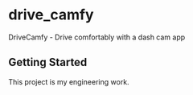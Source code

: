 # drive_camfy

DriveCamfy - Drive comfortably with a dash cam app

## Getting Started

This project is my engineering work.
